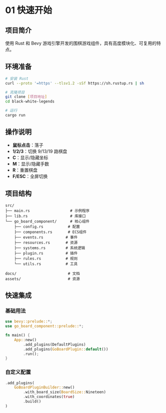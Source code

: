 # 01 快速开始

## 项目简介
使用 Rust 和 Bevy 游戏引擎开发的围棋游戏组件，具有高度模块化、可复用的特点。

## 环境准备
```bash
# 安装 Rust
curl --proto '=https' --tlsv1.2 -sSf https://sh.rustup.rs | sh

# 克隆项目
git clone [项目地址]
cd black-white-legends

# 运行
cargo run
```

## 操作说明
- **鼠标点击**：落子
- **1/2/3**：切换 9/13/19 路棋盘
- **C**：显示/隐藏坐标
- **M**：显示/隐藏手数
- **R**：重置棋盘
- **F/ESC**：全屏切换

## 项目结构
```
src/
├── main.rs                  # 示例程序
├── lib.rs                   # 库接口
└── go_board_component/      # 核心组件
    ├── config.rs           # 配置
    ├── components.rs       # ECS组件
    ├── events.rs          # 事件
    ├── resources.rs       # 资源
    ├── systems.rs         # 系统逻辑
    ├── plugin.rs          # 插件
    ├── rules.rs           # 规则
    └── utils.rs           # 工具

docs/                       # 文档
assets/                     # 资源
```

## 快速集成

### 基础用法
```rust
use bevy::prelude::*;
use go_board_component::prelude::*;

fn main() {
    App::new()
        .add_plugins(DefaultPlugins)
        .add_plugins(GoBoardPlugin::default())
        .run();
}
```

### 自定义配置
```rust
.add_plugins(
    GoBoardPluginBuilder::new()
        .with_board_size(BoardSize::Nineteen)
        .with_coordinates(true)
        .build()
)
```